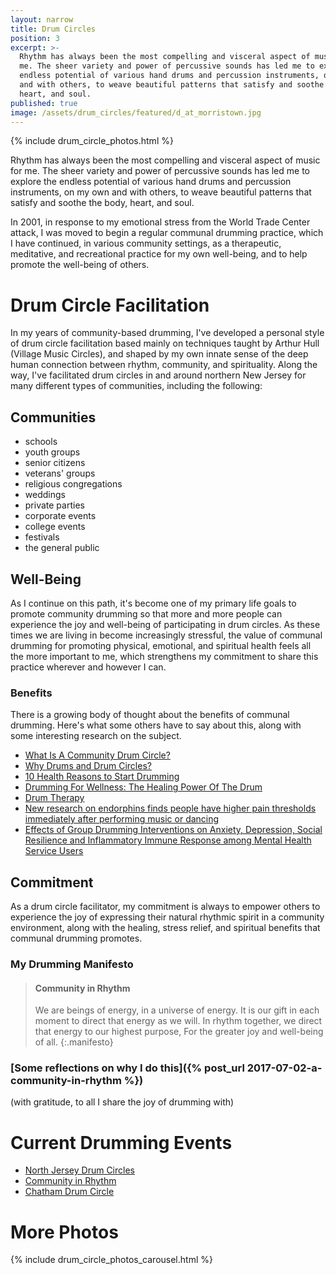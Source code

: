 ```yaml
---
layout: narrow
title: Drum Circles
position: 3
excerpt: >-
  Rhythm has always been the most compelling and visceral aspect of music for
  me. The sheer variety and power of percussive sounds has led me to explore the
  endless potential of various hand drums and percussion instruments, on my own
  and with others, to weave beautiful patterns that satisfy and soothe the body,
  heart, and soul.
published: true
image: /assets/drum_circles/featured/d_at_morristown.jpg
---
```


{% include drum_circle_photos.html %}

Rhythm has always been the most compelling and visceral aspect of music for me. The sheer variety and power of percussive sounds has led me to explore the endless potential of various hand drums and percussion instruments, on my own and with others, to weave beautiful patterns that satisfy and soothe the body, heart, and soul.

In 2001, in response to my emotional stress from the World Trade Center attack, I was moved to begin a regular communal drumming practice, which I have continued, in various community settings, as a therapeutic, meditative, and recreational practice for my own well-being, and to help promote the well-being of others.

# Drum Circle Facilitation
In my years of community-based drumming, I've developed a personal style of drum circle facilitation based mainly on techniques taught by Arthur Hull (Village Music Circles), and shaped by my own innate sense of the deep human connection between rhythm, community, and spirituality. Along the way, I've facilitated drum circles in and around northern New Jersey for many different types of communities, including the following:

## Communities
- schools
- youth groups
- senior citizens
- veterans' groups
- religious congregations
- weddings
- private parties
- corporate events
- college events
- festivals
- the general public

## Well-Being
As I continue on this path, it's become one of my primary life goals to promote community drumming so that more and more people can experience the joy and well-being of participating in drum circles. As these times we are living in become increasingly stressful, the value of communal drumming for promoting physical, emotional, and spiritual health feels all the more important to me, which strengthens my commitment to share this practice wherever and however I can.

### Benefits
There is a growing body of thought about the benefits of communal drumming. Here's what some others have to say about this, along with some interesting research on the subject.

- [What Is A Community Drum Circle?](http://remo.com/experience/post/what-is-a-community-drum-circle/)
- [Why Drums and Drum Circles?](http://remo.com/experience/post/why-drums-and-drum-circles/)
- [10 Health Reasons to Start Drumming](https://www.drnorthrup.com/health-benefits-drumming/)
- [Drumming For Wellness: The Healing Power Of The Drum](http://www.healthy.net/scr/article.aspx?Id=2181)
- [Drum Therapy](https://www.thoughtco.com/drum-therapy-1729574)
- [New research on endorphins finds people have higher pain thresholds immediately after performing music or dancing](https://psmag.com/economics/drummers-high-evidence-that-playing-music-releases-endorphins-49578)
- [Effects of Group Drumming Interventions on Anxiety, Depression, Social Resilience and Inflammatory Immune Response among Mental Health Service Users](http://journals.plos.org/plosone/article?id=10.1371%2Fjournal.pone.0151136#authcontrib)

## Commitment
As a drum circle facilitator, my commitment is always to empower others to experience the joy of expressing their natural rhythmic spirit in a community environment, along with the healing, stress relief, and spiritual benefits that communal drumming promotes.

### My Drumming Manifesto
> #### Community in Rhythm
> We are beings of energy, in a universe of energy.
> It is our gift in each moment to direct that energy as we will.
> In rhythm together, we direct that energy to our highest purpose,
> For the greater joy and well-being of all.
{:.manifesto}

### [Some reflections on why I do this]({% post_url 2017-07-02-a-community-in-rhythm %})
(with gratitude, to all I share the joy of drumming with)

# Current Drumming Events

- [North Jersey Drum Circles](https://www.facebook.com/groups/njdrummers/)
- [Community in Rhythm](https://www.facebook.com/CommunityinRhythm/)
- [Chatham Drum Circle](https://www.facebook.com/chathamdrumcircle/)

# More Photos
{% include drum_circle_photos_carousel.html %}
